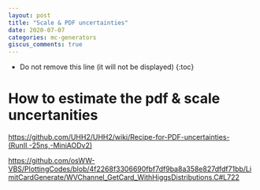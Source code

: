 ```yaml
---
layout: post
title: "Scale & PDF uncertainties"
date: 2020-07-07
categories: mc-generators
giscus_comments: true
---
```


- Do not remove this line (it will not be displayed)
  {:toc}

# How to estimate the pdf & scale uncertanities

https://github.com/UHH2/UHH2/wiki/Recipe-for-PDF-uncertainties-(RunII,-25ns,-MiniAODv2)

https://github.com/osWW-VBS/PlottingCodes/blob/4f2268f3306690fbf7df9ba8a358e827dfdf71bb/LimitCardGenerate/WVChannel_GetCard_WithHiggsDistributions.C#L722

